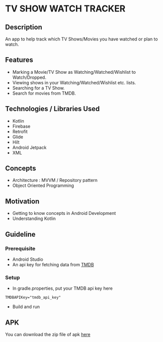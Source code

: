 # TV SHOW WATCH TRACKER

## Description
An app to help track which TV Shows/Movies you have watched or plan to watch.

## Features
- Marking a Movie/TV Show as Watching/Watched/Wishlist to Watch/Dropped.
- Viewing shows in your Watching/Watched/Wishlist etc. lists.
- Searching for a TV Show.
- Search for movies from TMDB.

## Technologies / Libraries Used
- Kotlin
- Firebase
- Retrofit
- Glide
- Hilt
- Android Jetpack
- XML

## Concepts
- Architecture : MVVM / Repository pattern
- Object Oriented Programming

## Motivation
- Getting to know concepts in Android Development
- Understanding Kotlin

## Guideline

### Prerequisite
- Android Studio
- An api key for fetching data from [TMDB](https://www.themoviedb.org)

### Setup
- In gradle.properties, put your TMDB api key here 
```
TMDBAPIKey="tmdb_api_key"
```
- Build and run 


## APK
 You can download the zip file of apk [here](https://github.com/DivyanshFalodiya/tv-show/files/5899777/MovieTracker.zip)


